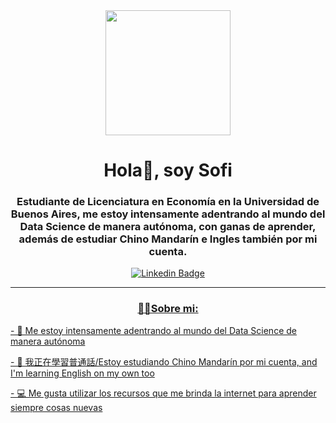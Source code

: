 <div id='header' align='center'>
    <img src='https://i.giphy.com/media/xT8qBgHkfCACqvjJny/giphy.webp' width='200'/>
    <h1 align='center'>Hola👋, soy Sofi</h1>
    <h3 align='center'>Estudiante de Licenciatura en Economía en la Universidad de Buenos Aires, me estoy intensamente adentrando al mundo del Data Science de manera autónoma, con ganas de aprender, además de estudiar Chino Mandarín e Ingles también por mi cuenta.</h3>
<div id='badges' align='center'>
    <a href='https://www.linkedin.com/in/sofiabelencoria/' target='_blank'>
    <img src='https://img.shields.io/badge/LinkedIn-0077B5?style=for-the-badge&logo=linkedin&logoColor=white'
    alt='Linkedin Badge'/
</div>

        
---
### 👩‍💻Sobre mi:
<h14 align='left'>
    <p> - 🌱 Me estoy intensamente adentrando al mundo del Data Science de manera autónoma </p>
<p> - 💬 我正在學習普通話/Estoy estudiando Chino Mandarín por mi cuenta, and I'm learning English on my own too </p>
<p> - 💻 Me gusta utilizar los recursos que me brinda la internet para aprender siempre cosas nuevas </p>
    </h4>
